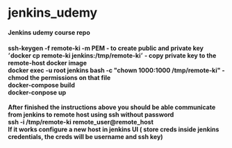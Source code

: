 # jenkins_udemy
<h4>Jenkins udemy course repo <h4/>

ssh-keygen -f remote-ki -m PEM - to create public and private key <br>
׳docker cp remote-ki jenkins:/tmp/remote-ki׳ - copy private key to the remote-host docker image <br>
docker exec -u root jenkins bash -c "chown 1000:1000 /tmp/remote-ki" - chmod the permissions on that file <br>
docker-compose build <br>
docker-conpose up <br>
<br>
After finished the instructions above you should be able communicate from jenkins to remote host using ssh without password
<br>
ssh -i /tmp/remote-ki remote_user@remote_host
<br>
If it works configure a new host in jenkins UI ( store creds inside jenkins credentials, the creds will be username and ssh key)


